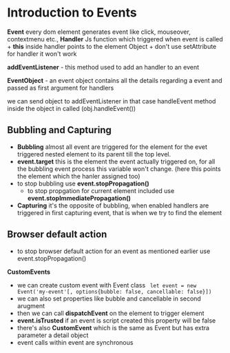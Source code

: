 # Introduction to Events

**Event** every dom element generates event like click, mouseover, contextmenu etc.,
**Handler** Js function which triggered when event is called
    + **this** inside handler points to the element Object
    + don't use setAttribute for handler it won't work

**addEventListener** - this method used to add an handler to an event

**EventObject** - an event object contains all the details regarding a event and passed as first argument for handlers

we can send object to addEventListener in that case handleEvent method inside the object in called (obj.handleEvent())

## Bubbling and Capturing
+ **Bubbling** almost all event are triggered for the element for the evet triggered nested element to its parent till the top level.
+ **event.target** this is the element the event actually triggered on, for all the bubbling event process this variable won't change. (here this points the element which the hanler assigned too)
+ to stop bubbling use **event.stopPropagation()**
    + to stop propgation for current element included use **event.stopImmediatePropagation()**
+ **Capturing** it's the opposite of bubbling, when enabled handlers are triggered in first capturing event, that is when we try to find the element

## Browser default action
+ to stop browser default action for an event as mentioned earlier use event.stopPropagation()

**CustomEvents**
+ we can create custom event with Event class
``` let event = new Event('my-event'[, options{bubble: false, cancellable: false}])```
+ we can also set properties like bubble and cancellable in second arugment
+ then we can call **dispatchEvent** on the element to trigger element
+ **event.isTrusted** if an event is script created this property will be false
+ there's also **CustomEvent** which is the same as Event but has extra parameter a detail object
+ event calls within event are synchronous
